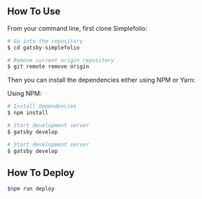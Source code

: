 ## How To Use

From your command line, first clone Simplefolio:

```bash
# Go into the repository
$ cd gatsby-simplefolio

# Remove current origin repository
$ git remote remove origin
```

Then you can install the dependencies either using NPM or Yarn:

Using NPM:

```bash
# Install dependencies
$ npm install

# Start development server
$ gatsby develop

# Start development server
$ gatsby develop
```

## How To Deploy

```bash
$npm run deploy
```
